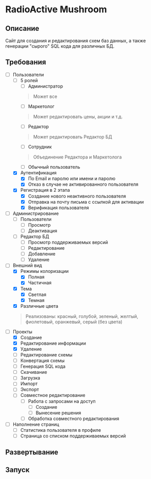 # RadioActive Mushroom
## Описание
Сайт для создания и редактирования схем баз данных, а также генерации "сырого" SQL кода для различных БД.
## Требования
- [ ] Пользователи
	- [ ] 5 ролей
		- [ ] Администратор
		> Может все
		- [ ] Маркетолог
		> Может редактировать цены, акции и т.д.
		- [ ] Редактор
		> Может редактировать Редактор БД
		- [ ] Сотрудник
		> Объединение Редактора и Маркетолога
		- [ ] Обычный пользователь
	- [x] Аутентификация
		- [x] По Email и паролю или имени и паролю
		- [x] Отказ в случае не активированного пользователя
	- [x] Регистрация в 2 этапа
		- [x] Создание нового неактивного пользователя
		- [x] Отправка на почту письма с ссылкой для активации
		- [x] Верификация пользователя
- [ ] Администрирование
	- [ ] Пользователи
		- [ ] Просмотр
		- [ ] Деактивация
	- [ ] Редактор БД
		- [ ] Просмотр поддерживаемых версий
		- [ ] Редактирование
		- [ ] Добавление
		- [ ] Удаление
- [ ] Внешний вид
	- [x] Режимы колоризации
		- [x] Полная
		- [x] Частичная
	- [x] Тема
		- [x] Светлая
		- [x] Темная
	- [x] Различные цвета
	> Реализованы: красный, голубой, зеленый, желтый, фиолетовый, оранжевый, серый (без цвета) 
- [ ] Проекты
	- [x] Создание
	- [x] Редактирование информации
	- [x] Удаление
	- [ ] Редактирование схемы
	- [ ] Конвертация схемы
	- [ ] Генерация SQL кода
	- [ ] Скачивание
	- [ ] Загрузка
	- [ ] Импорт
	- [ ] Экспорт
	- [ ] Совместное редактирование
		- [ ] Работа с запросами на доступ
			- [ ] Создание
			- [ ] Вынесение решения
		- [ ] Обработка совместного редактирования
- [ ] Наполнение страниц
	- [ ] Статистика пользователя в профиле
	- [ ] Страница со списком поддерживаемых версий
## Развертывание
## Запуск
